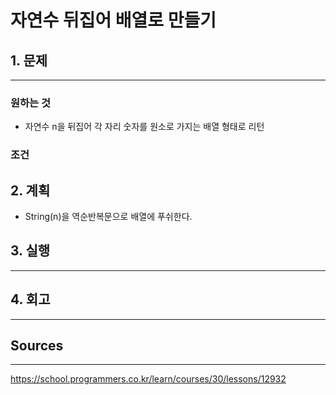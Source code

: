 # 자연수 뒤집어 배열로 만들기
## 1. 문제
***
### 원하는 것
* 자연수 n을 뒤집어 각 자리 숫자를 원소로 가지는 배열 형태로 리턴

### 조건

## 2. 계획
* String(n)을 역순반복문으로 배열에 푸쉬한다.

## 3. 실행
***
## 4. 회고
***

## Sources
***
https://school.programmers.co.kr/learn/courses/30/lessons/12932
